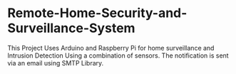 # Remote-Home-Security-and-Surveillance-System
This Project Uses Arduino and Raspberry Pi for home surveillance and Intrusion Detection Using a combination of sensors. The notification is sent via an email using SMTP Library.
